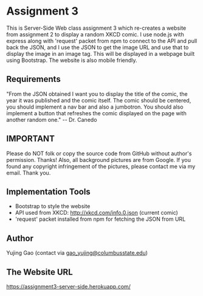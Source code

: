 # Assignment 3
This is Server-Side Web class assignment 3 which re-creates a website from assignment 2 to display a random XKCD comic.
I use node.js with express along with 'request' packet from npm to connect to the API and pull back the JSON,
and I use the JSON to get the image URL and use that to display the image in an image tag.
This will be displayed in a webpage built using Bootstrap. The website is also mobile friendly.

## Requirements
"From the JSON obtained I want you to display the title of the comic, the year it was published and the comic itself.
The comic should be centered, you should implement a nav bar and also a jumbotron.
You should also implement a button that refreshes the comic displayed on the page with another random one."
                           -- Dr. Canedo

## IMPORTANT
Please do NOT folk or copy the source code from GitHub without author's permission. Thanks!
Also, all background pictures are from Google. If you found any copyright infringement of the pictures, please contact me via my email. Thank you.

## Implementation Tools
* Bootstrap to style the website
* API used from XKCD: http://xkcd.com/info.0.json (current comic)
* 'request' packet installed from npm for fetching the JSON from URL

## Author
Yujing Gao (contact via gao_yujing@columbusstate.edu)

## The Website URL
https://assignment3-server-side.herokuapp.com/
